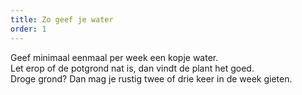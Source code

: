 ```yaml
---
title: Zo geef je water
order: 1
---
```


Geef minimaal eenmaal per week een kopje water.<br />
Let erop of de potgrond nat is, dan vindt de plant het goed.<br />
Droge grond? Dan mag je rustig twee of drie keer in de week gieten.